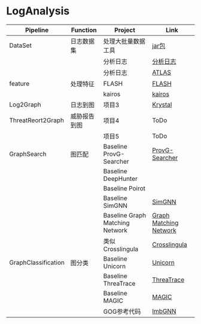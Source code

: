 # LogAnalysis
| Pipeline          | Function            | Project           | Link     |
|-------------------|---------------------|-------------------|----------|
| DataSet           | 日志数据集          | 处理大批量数据工具     | [jar包](https://github.com/xinguohua/ta3-java-consumer)     |
|                   |                     | 分析日志            | [分析日志](https://github.com/xinguohua/pythonProject)    |
|                   |                     | 分析日志            | [ATLAS](https://github.com/xinguohua/ATLAS)    |
| feature           | 处理特征             | FLASH     | [FLASH](https://github.com/DART-Laboratory/Flash-IDS)     |
|                   |                     | kairos            | [kairos](https://github.com/ubc-provenance/kairos)    |
| Log2Graph         | 日志到图            | 项目3             | [Krystal](https://github.com/xinguohua/Krystal)   |
| ThreatReort2Graph | 威胁报告到图        | 项目4             | ToDo     |
|                   |                     | 项目5             | ToDo     |
| GraphSearch       | 图匹配              | Baseline ProvG-Searcher | [ProvG-Searcher](https://github.com/xinguohua/ProvG-Searcher)     |
|                   |                    | Baseline DeepHunter|     |
|                   |                    | Baseline Poirot|    |
|                   |                    | Baseline SimGNN| [SimGNN](https://github.com/xinguohua/SimGNN?tab=readme-ov-file)    |
|                   |                    | Baseline Graph Matching Network| [Graph Matching Network](https://github.com/xinguohua/GMN) |
|                   |                    | 类似 Crosslingula | [Crosslingula](https://github.com/xinguohua/Crosslingula-KG-Matching) |
| GraphClassification | 图分类            | Baseline Unicorn             | [Unicorn](https://github.com/crimson-unicorn)     |
|                   |                     | Baseline ThreaTrace             | [ThreaTrace](https://github.com/threaTrace-detector/threaTrace/)     |
|                   |                     | Baseline MAGIC             | [MAGIC](https://github.com/FDUDSDE/MAGIC)     |
|                   |                     | GOG参考代码             | [ImbGNN](https://github.com/EnternalBlueIce/mask-code)     |


